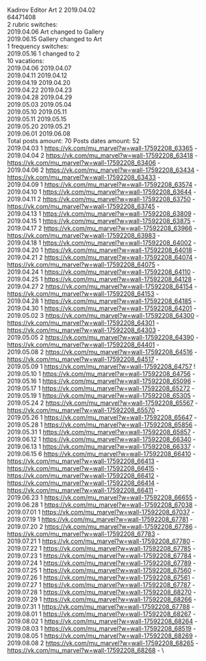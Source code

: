 Kadirov	Editor Art 2 2019.04.02\
64471408\
2 rubric switches:\
2019.04.06 Art changed to Gallery \
2019.06.15 Gallery changed to Art \
1 frequency switches:\
2019.05.16 1 changed to 2 \
10 vacations:\
2019.04.06 2019.04.07 \
2019.04.11 2019.04.12 \
2019.04.19 2019.04.20 \
2019.04.22 2019.04.23 \
2019.04.28 2019.04.29 \
2019.05.03 2019.05.04 \
2019.05.10 2019.05.11 \
2019.05.11 2019.05.15 \
2019.05.20 2019.05.21 \
2019.06.01 2019.06.08 \
Total posts amount: 70	Posts dates amount: 52\
2019.04.03 1 https://vk.com/mu_marvel?w=wall-17592208_63365 - \
2019.04.04 2 https://vk.com/mu_marvel?w=wall-17592208_63418 - https://vk.com/mu_marvel?w=wall-17592208_63406 - \
2019.04.06 2 https://vk.com/mu_marvel?w=wall-17592208_63434 - https://vk.com/mu_marvel?w=wall-17592208_63433 - \
2019.04.09 1 https://vk.com/mu_marvel?w=wall-17592208_63574 - \
2019.04.10 1 https://vk.com/mu_marvel?w=wall-17592208_63644 - \
2019.04.11 2 https://vk.com/mu_marvel?w=wall-17592208_63750 - https://vk.com/mu_marvel?w=wall-17592208_63745 - \
2019.04.13 1 https://vk.com/mu_marvel?w=wall-17592208_63809 - \
2019.04.15 1 https://vk.com/mu_marvel?w=wall-17592208_63875 - \
2019.04.17 2 https://vk.com/mu_marvel?w=wall-17592208_63966 - https://vk.com/mu_marvel?w=wall-17592208_63983 - \
2019.04.18 1 https://vk.com/mu_marvel?w=wall-17592208_64002 - \
2019.04.20 1 https://vk.com/mu_marvel?w=wall-17592208_64018 - \
2019.04.21 2 https://vk.com/mu_marvel?w=wall-17592208_64074 - https://vk.com/mu_marvel?w=wall-17592208_64075 - \
2019.04.24 1 https://vk.com/mu_marvel?w=wall-17592208_64110 - \
2019.04.25 1 https://vk.com/mu_marvel?w=wall-17592208_64128 - \
2019.04.27 2 https://vk.com/mu_marvel?w=wall-17592208_64154 - https://vk.com/mu_marvel?w=wall-17592208_64153 - \
2019.04.28 1 https://vk.com/mu_marvel?w=wall-17592208_64185 - \
2019.04.30 1 https://vk.com/mu_marvel?w=wall-17592208_64201 - \
2019.05.02 3 https://vk.com/mu_marvel?w=wall-17592208_64300 - https://vk.com/mu_marvel?w=wall-17592208_64301 - https://vk.com/mu_marvel?w=wall-17592208_64303 - \
2019.05.05 2 https://vk.com/mu_marvel?w=wall-17592208_64390 - https://vk.com/mu_marvel?w=wall-17592208_64401 - \
2019.05.08 2 https://vk.com/mu_marvel?w=wall-17592208_64516 - https://vk.com/mu_marvel?w=wall-17592208_64517 - \
2019.05.09 1 https://vk.com/mu_marvel?w=wall-17592208_64757 ! \
2019.05.10 1 https://vk.com/mu_marvel?w=wall-17592208_64756 - \
2019.05.16 1 https://vk.com/mu_marvel?w=wall-17592208_65096 - \
2019.05.17 1 https://vk.com/mu_marvel?w=wall-17592208_65272 - \
2019.05.19 1 https://vk.com/mu_marvel?w=wall-17592208_65305 - \
2019.05.24 2 https://vk.com/mu_marvel?w=wall-17592208_65567 - https://vk.com/mu_marvel?w=wall-17592208_65570 - \
2019.05.26 1 https://vk.com/mu_marvel?w=wall-17592208_65647 - \
2019.05.28 1 https://vk.com/mu_marvel?w=wall-17592208_65856 - \
2019.05.31 1 https://vk.com/mu_marvel?w=wall-17592208_65857 - \
2019.06.12 1 https://vk.com/mu_marvel?w=wall-17592208_66340 - \
2019.06.13 1 https://vk.com/mu_marvel?w=wall-17592208_66337 - \
2019.06.15 6 https://vk.com/mu_marvel?w=wall-17592208_66410 - https://vk.com/mu_marvel?w=wall-17592208_66413 - https://vk.com/mu_marvel?w=wall-17592208_66415 - https://vk.com/mu_marvel?w=wall-17592208_66412 - https://vk.com/mu_marvel?w=wall-17592208_66414 - https://vk.com/mu_marvel?w=wall-17592208_66411 - \
2019.06.23 1 https://vk.com/mu_marvel?w=wall-17592208_66655 - \
2019.06.28 1 https://vk.com/mu_marvel?w=wall-17592208_67038 - \
2019.07.01 1 https://vk.com/mu_marvel?w=wall-17592208_67037 - \
2019.07.19 1 https://vk.com/mu_marvel?w=wall-17592208_67781 - \
2019.07.20 2 https://vk.com/mu_marvel?w=wall-17592208_67786 - https://vk.com/mu_marvel?w=wall-17592208_67783 - \
2019.07.21 1 https://vk.com/mu_marvel?w=wall-17592208_67780 - \
2019.07.22 1 https://vk.com/mu_marvel?w=wall-17592208_67785 - \
2019.07.23 1 https://vk.com/mu_marvel?w=wall-17592208_67784 - \
2019.07.24 1 https://vk.com/mu_marvel?w=wall-17592208_67789 - \
2019.07.25 1 https://vk.com/mu_marvel?w=wall-17592208_67560 - \
2019.07.26 1 https://vk.com/mu_marvel?w=wall-17592208_67561 - \
2019.07.27 1 https://vk.com/mu_marvel?w=wall-17592208_67787 - \
2019.07.28 1 https://vk.com/mu_marvel?w=wall-17592208_68270 - \
2019.07.29 1 https://vk.com/mu_marvel?w=wall-17592208_68266 - \
2019.07.31 1 https://vk.com/mu_marvel?w=wall-17592208_67788 - \
2019.08.01 1 https://vk.com/mu_marvel?w=wall-17592208_68267 - \
2019.08.02 1 https://vk.com/mu_marvel?w=wall-17592208_68264 - \
2019.08.03 1 https://vk.com/mu_marvel?w=wall-17592208_68519 - \
2019.08.05 1 https://vk.com/mu_marvel?w=wall-17592208_68269 - \
2019.08.08 2 https://vk.com/mu_marvel?w=wall-17592208_68265 - https://vk.com/mu_marvel?w=wall-17592208_68268 - \
